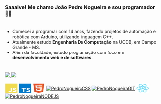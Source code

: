 ### Saaalve! Me chamo João Pedro Nogueira e sou programador 👋🏼
#
- Comecei a programar com 14 anos, fazendo projetos de automação e robótica com Arduino, utilizando linguagem C++.
- Atualmente estudo <strong>Engenharia De Computação</strong> na UCDB, em Campo Grande - MS.
- Além da faculdade, estudo programação com foco em <strong>desenvolvimento web e de softwares</strong>.
#

<div style="display: inline_block">
  <a href="https://github.com/Joao-Pedro-Nogueira">
    <img height="180em" src="https://github-readme-stats.vercel.app/api?username=Joao-Pedro-Nogueira&show_icons=true&theme=dark&include_all_commits=true&count_private=true"/>
  <img height="180em" src="https://github-readme-stats.vercel.app/api/top-langs/?username=Joao-Pedro-Nogueira&layout=compact&langs_count=7&theme=dark"/>
</div>
  
<div style="display: inline_block"><br>
  <img align="center" alt="PedroNogueiraJS" height="30" width="40" src="https://raw.githubusercontent.com/devicons/devicon/master/icons/javascript/javascript-plain.svg">
  <img align="center" alt="PedroNogueiraTS" height="30" width="40" src="https://raw.githubusercontent.com/devicons/devicon/master/icons/typescript/typescript-plain.svg">
  <img align="center" alt="PedroNogueiraHTML" height="30" width="40" src="https://raw.githubusercontent.com/devicons/devicon/master/icons/html5/html5-original.svg">
  <img align="center" alt="PedroNogueiraCSS" height="30" width="40" src="https://cdn.jsdelivr.net/gh/devicons/devicon/icons/css3/css3-plain.svg">
  <img align="center" alt="PedroNogueiraGIT" height="30" width="40" src="https://cdn.jsdelivr.net/gh/devicons/devicon/icons/git/git-plain.svg">
  <img align="center" alt="PedroNogueiraREACT" height="30" width="40" src="https://raw.githubusercontent.com/devicons/devicon/master/icons/react/react-original.svg">
  <img align="center" alt="PedroNogueiraNODEJS" height="30" width="40" src="https://cdn.jsdelivr.net/gh/devicons/devicon/icons/nodejs/nodejs-plain.svg">
</div>
